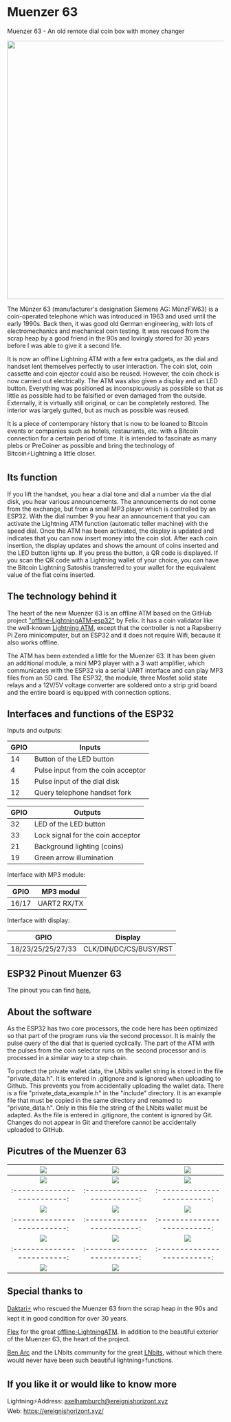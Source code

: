 # Muenzer 63
Muenzer 63 - An old remote dial coin box with money changer

<img src="./assets/Bild0.jpg" width="600">

The Münzer 63 (manufacturer's designation Siemens AG: MünzFW63) is a coin-operated telephone which was introduced in 1963 and used until the early 1990s. Back then, it was good old German engineering, with lots of electromechanics and mechanical coin testing. It was rescued from the scrap heap by a good friend in the 90s and lovingly stored for 30 years before I was able to give it a second life. 

It is now an offline Lightning ATM with a few extra gadgets, as the dial and handset lent themselves perfectly to user interaction. The coin slot, coin cassette and coin ejector could also be reused. However, the coin check is now carried out electrically. The ATM was also given a display and an LED button. Everything was positioned as inconspicuously as possible so that as little as possible had to be falsified or even damaged from the outside. Externally, it is virtually still original, or can be completely restored. The interior was largely gutted, but as much as possible was reused.

It is a piece of contemporary history that is now to be loaned to Bitcoin events or companies such as hotels, restaurants, etc. with a Bitcoin connection for a certain period of time. It is intended to fascinate as many plebs or PreCoiner as possible and bring the technology of Bitcoin⚡Lightning a little closer.

## Its function 

If you lift the handset, you hear a dial tone and dial a number via the dial disk, you hear various announcements. The announcements do not come from the exchange, but from a small MP3 player which is controlled by an ESP32. With the dial number 9 you hear an announcement that you can activate the Lightning ATM function (automatic teller machine) with the speed dial. Once the ATM has been activated, the display is updated and indicates that you can now insert money into the coin slot. After each coin insertion, the display updates and shows the amount of coins inserted and the LED button lights up. If you press the button, a QR code is displayed. If you scan the QR code with a Lightning wallet of your choice, you can have the Bitcoin Lightning Satoshis transferred to your wallet for the equivalent value of the fiat coins inserted. 

## The technology behind it

The heart of the new Muenzer 63 is an offline ATM based on the GitHub project ["offline-LightningATM-esp32"](https://github.com/f321x/offline-LightningATM-esp32) by Felix. It has a coin validator like the well-known [Lightning ATM](https://github.com/21isenough/LightningATM), except that the controller is not a Rapsberry Pi Zero minicomputer, but an ESP32 and it does not require Wifi, because it also works offline. 

The ATM has been extended a little for the Muenzer 63. It has been given an additional module, a mini MP3 player with a 3 watt amplifier, which communicates with the ESP32 via a serial UART interface and can play MP3 files from an SD card. The ESP32, the module, three Mosfet solid state relays and a 12V/5V voltage converter are soldered onto a strip grid board and the entire board is equipped with connection options. 

## Interfaces and functions of the ESP32

Inputs and outputs:

| GPIO | Inputs |
|--------------|------------|
| 14 | Button of the LED button |
| 4 | Pulse input from the coin acceptor |
| 15 | Pulse input of the dial disk | 
| 12 | Query telephone handset fork |

| GPIO | Outputs |
|--------------|------------|
| 32 | LED of the LED button |
| 33 | Lock signal for the coin acceptor |
| 21 | Background lighting (coins) |
| 19 | Green arrow illumination |

Interface with MP3 module:

| GPIO| MP3 modul |
|--------------|------------|
| 16/17 | UART2 RX/TX |

Interface with display:

| GPIO | Display |
|--------------|------------|
| 18/23/25/25/27/33 | CLK/DIN/DC/CS/BUSY/RST |  

## ESP32 Pinout Muenzer 63

The pinout you can find [here.](./assets/ESP32-Pinout-Muenzer63.txt)

## About the software

As the ESP32 has two core processors, the code here has been optimized so that part of the program runs via the second processor. It is mainly the pulse query of the dial that is queried cyclically. The part of the ATM with the pulses from the coin selector runs on the second processor and is processed in a similar way to a step chain. 

To protect the private wallet data, the LNbits wallet string is stored in the file "private_data.h". It is entered in .gitignore and is ignored when uploading to Github. This prevents you from accidentally uploading the wallet data. There is a file "private_data_example.h" in the "include" directory. It is an example file that must be copied in the same directory and renamed to "private_data.h". Only in this file the string of the LNbits wallet must be adapted. As the file is entered in .gitignore, the content is ignored by Git. Changes do not appear in Git and therefore cannot be accidentally uploaded to GitHub. 

## Picutres of the Muenzer 63


![](./assets/Bild1.jpg)  |  ![](./assets/Bild2.jpg)   |  ![](./assets/Bild3.jpg)
:-------------------------:|:-------------------------:|:-------------------------:
![](./assets/Bild4.jpg)  |  ![](./assets/Bild5.jpg)   |  ![](./assets/Bild6.jpg)
:-------------------------:|:-------------------------:|:-------------------------:
![](./assets/Bild7.jpg)  |  ![](./assets/Bild8.jpg)   |  ![](./assets/Bild9.jpg)
:-------------------------:|:-------------------------:|:-------------------------:
![](./assets/Bild10.jpg)  |  ![](./assets/Bild11.jpg) |  ![](./assets/Bild12.jpg)
:-------------------------:|:-------------------------:|:-------------------------:
![](./assets/Bild14.jpg)  |  ![](./assets/Bild15.jpg) |  


## Special thanks to

[Daktari⚡️](https://x.com/MaunaLion) who rescued the Muenzer 63 from the scrap heap in the 90s and kept it in good condition for over 30 years.

[Flex](https://github.com/f321x) for the great [offline-LightningATM](https://github.com/f321x/offline-LightningATM-esp32). In addition to the beautiful exterior of the Muenzer 63, the heart of the project.

[Ben Arc](https://x.com/arcbtc) and the LNbits community for the great [LNbits](https://lnbits.com/), without which there would never have been such beautiful lightning⚡️functions.

## If you like it or would like to know more

Lightning⚡Address: <axelhamburch@ereignishorizont.xyz><br>
Web: <https://ereignishorizont.xyz/>